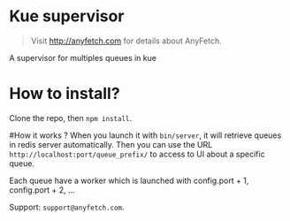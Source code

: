# Kue supervisor
> Visit http://anyfetch.com for details about AnyFetch.

A supervisor for multiples queues in kue

# How to install?
Clone the repo, then `npm install`.

#How it works ?
When you launch it with `bin/server`, it will retrieve queues in redis server automatically.
Then you can use the URL `http://localhost:port/queue_prefix/` to access to UI about a specific queue.

Each queue have a worker which is launched with config.port + 1, config.port + 2, ...

Support: `support@anyfetch.com`.


